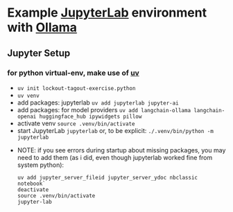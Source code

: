 # Example [JupyterLab](https://jupyter.org/) environment with [Ollama](https://ollama.com/)

## Jupyter Setup

### for python virtual-env, make use of [uv](https://docs.astral.sh/uv/getting-started/installation/)

- `uv init lockout-tagout-exercise.python`
- `uv venv`
- add packages: jupyterlab
  `uv add jupyterlab jupyter-ai`
- add packages: for model providers
  `uv add langchain-ollama langchain-openai huggingface_hub ipywidgets pillow`
- activate venv
  `source .venv/bin/activate`
- start JupyterLab
  `jupyterlab`
  or, to be explicit:
  `./.venv/bin/python -m jupyterlab`

+ NOTE:
  if you see errors during startup about missing packages, you may need to add them (as i did, even though jupyterlab worked fine from system python):
    ```
    uv add jupyter_server_fileid jupyter_server_ydoc nbclassic notebook`
    deactivate
    source .venv/bin/activate
    jupyter-lab
    ```


